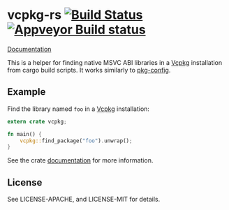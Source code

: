 # vcpkg-rs [![Build Status](https://travis-ci.org/mcgoo/vcpkg-rs.svg?branch=master)](https://travis-ci.org/mcgoo/vcpkg-rs) [![Appveyor Build status](https://ci.appveyor.com/api/projects/status/xlqckr07wv0puh3u?svg=true)](https://ci.appveyor.com/project/mcgoo/vcpkg-rs/branch/master)

[Documentation](https://docs.rs/vcpkg)

This is a helper for finding native MSVC ABI libraries in a [Vcpkg](https://github.com/Microsoft/vcpkg) installation from cargo build scripts. It works similarly to [pkg-config](https://github.com/alexcrichton/pkg-config-rs).

## Example

Find the library named `foo` in a [Vcpkg](https://github.com/Microsoft/vcpkg) installation:

```rust
extern crate vcpkg;

fn main() {
    vcpkg::find_package("foo").unwrap();
}
```

See the crate [documentation](https://docs.rs/vcpkg) for more information.

## License

See LICENSE-APACHE, and LICENSE-MIT for details.